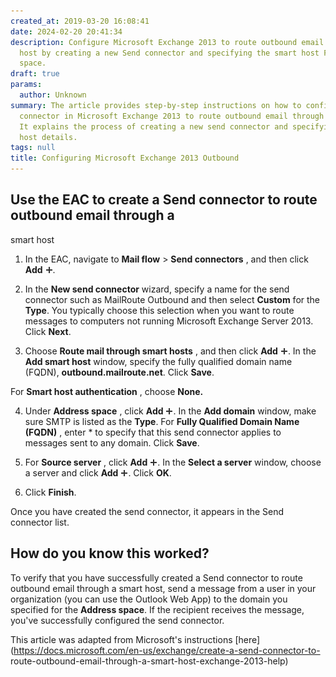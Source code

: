 ```yaml
---
created_at: 2019-03-20 16:08:41
date: 2024-02-20 20:41:34
description: Configure Microsoft Exchange 2013 to route outbound email through a smart
  host by creating a new Send connector and specifying the smart host FQDN and address
  space.
draft: true
params:
  author: Unknown
summary: The article provides step-by-step instructions on how to configure a Send
  connector in Microsoft Exchange 2013 to route outbound email through a smart host.
  It explains the process of creating a new send connector and specifying the smart
  host details.
tags: null
title: Configuring Microsoft Exchange 2013 Outbound
---
```



## Use the EAC to create a Send connector to route outbound email through a
smart host

  1. In the EAC, navigate to **Mail flow** > **Send connectors** , and then click **Add** ![Add Icon](jj218640c1e75329-d6d7-4073-a27d-498590bbb55828exchg15029.gif).

  2. In the **New send connector** wizard, specify a name for the send connector such as MailRoute Outbound and then select **Custom** for the **Type**. You typically choose this selection when you want to route messages to computers not running Microsoft Exchange Server 2013. Click **Next**.

  3. Choose **Route mail through smart hosts** , and then click **Add** ![Add Icon](jj218640c1e75329-d6d7-4073-a27d-498590bbb55828exchg15029.gif). In the **Add smart host** window, specify the fully qualified domain name (FQDN), **outbound.mailroute.net**. Click **Save**.

For **Smart host authentication** , choose **None.**

  4. Under **Address space** , click **Add** ![Add Icon](jj218640c1e75329-d6d7-4073-a27d-498590bbb55828exchg15029.gif). In the **Add domain** window, make sure SMTP is listed as the **Type**. For **Fully Qualified Domain Name (FQDN)** , enter * to specify that this send connector applies to messages sent to any domain. Click **Save**.

  5. For **Source server** , click **Add** ![Add Icon](jj218640c1e75329-d6d7-4073-a27d-498590bbb55828exchg15029.gif). In the **Select a server** window, choose a server and click **Add** ![Add Icon](jj218640c1e75329-d6d7-4073-a27d-498590bbb55828exchg15029.gif). Click **OK**.

  6. Click **Finish**.

Once you have created the send connector, it appears in the Send connector
list.

## How do you know this worked?

To verify that you have successfully created a Send connector to route
outbound email through a smart host, send a message from a user in your
organization (you can use the Outlook Web App) to the domain you specified for
the **Address space**. If the recipient receives the message, you've
successfully configured the send connector.

This article was adapted from Microsoft's instructions
[here](https://docs.microsoft.com/en-us/exchange/create-a-send-connector-to-
route-outbound-email-through-a-smart-host-exchange-2013-help)

